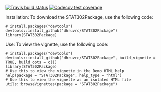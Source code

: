 [![Travis build status](https://travis-ci.org/dhruvrc/STAT302Package.svg?branch=master)](https://travis-ci.org/dhruvrc/STAT302Package)
[![Codecov test coverage](https://codecov.io/gh/dhruvrc/STAT302Package/branch/master/graph/badge.svg)](https://codecov.io/gh/dhruvrc/STAT302Package?branch=master)

Installation:
To download the STAT302Package, use the following code:
```{r, eval = FALSE}
# install.packages("devtools")
devtools::install_github("dhruvrc/STAT302Package")
library(STAT302Package)
```

Use:
To view the vignette, use the following code:
```{r, eval = FALSE}
# install.packages("devtools")
devtools::install_github("dhruvrc/STAT302Package", build_vignette = TRUE, build_opts = c())
library(STAT302Package)
# Use this to view the vignette in the Demo HTML help
help(package = "STAT302Package", help_type = "html")
# Use this to view the vignette as an isolated HTML file
utils::browseVignettes(package = "STAT302Package")
```

